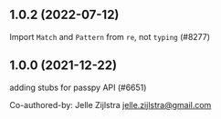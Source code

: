## 1.0.2 (2022-07-12)

Import `Match` and `Pattern` from `re`, not `typing` (#8277)

## 1.0.0 (2021-12-22)

adding stubs for passpy API (#6651)

Co-authored-by: Jelle Zijlstra <jelle.zijlstra@gmail.com>


